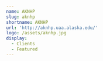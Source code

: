 ```yaml
---
name: AKNHP
slug: aknhp
shortname: AKNHP
url: 'http://aknhp.uaa.alaska.edu/'
logo: /assets/aknhp.jpg
display:
  - Clients
  - Featured
---
```


